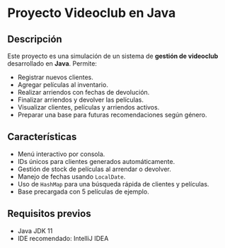 # Proyecto Videoclub en Java

## Descripción
Este proyecto es una simulación de un sistema de **gestión de videoclub** desarrollado en **Java**.
Permite:
- Registrar nuevos clientes.
- Agregar películas al inventario.
- Realizar arriendos con fechas de devolución.
- Finalizar arriendos y devolver las películas.
- Visualizar clientes, películas y arriendos activos.
- Preparar una base para futuras recomendaciones según género.


## Características
- Menú interactivo por consola.
- IDs únicos para clientes generados automáticamente.
- Gestión de stock de películas al arrendar o devolver.
- Manejo de fechas usando `LocalDate`.
- Uso de `HashMap` para una búsqueda rápida de clientes y películas.
- Base precargada con 5 películas de ejemplo.


## Requisitos previos
- Java JDK 11 
- IDE recomendado: IntelliJ IDEA

